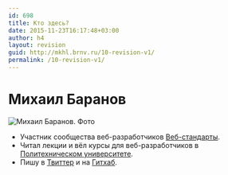 ```yaml
---
id: 698
title: Кто здесь?
date: 2015-11-23T16:17:48+03:00
author: h4
layout: revision
guid: http://mkhl.brnv.ru/10-revision-v1/
permalink: /10-revision-v1/
---
```

# Михаил Баранов

![Михаил Баранов. Фото](http://mkhl.brnv.ru/wp-content/uploads/2009/06/h4-tn-01-sml.png) 

  * Участник сообщества веб-разработчиков [Веб-стандарты](http://web-standards.ru/).
  * Читал лекции и вёл курсы для веб-разработчиков в [Политехническом университете](http://www.avalon.ru/).
  * Пишу в [Твиттер](https://twitter.com/_h4_) и на [Гитхаб](https://github.com/h4/).